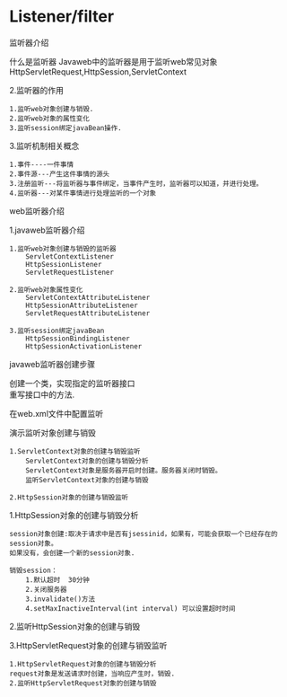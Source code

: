 # Listener/filter

监听器介绍

什么是监听器 Javaweb中的监听器是用于监听web常见对象HttpServletRequest,HttpSession,ServletContext

2.监听器的作用

	1.监听web对象创建与销毁.
	2.监听web对象的属性变化
	3.监听session绑定javaBean操作.
	
3.监听机制相关概念

	1.事件----一件事情
	2.事件源---产生这件事情的源头
	3.注册监听---将监听器与事件绑定，当事件产生时，监听器可以知道，并进行处理。
	4.监听器---对某件事情进行处理监听的一个对象

web监听器介绍

1.javaweb监听器介绍
			
	1.监听web对象创建与销毁的监听器
		ServletContextListener
		HttpSessionListener
		ServletRequestListener	
		
	2.监听web对象属性变化
		ServletContextAttributeListener
		HttpSessionAttributeListener
		ServletRequestAttributeListener	
		
	3.监听session绑定javaBean
		HttpSessionBindingListener
		HttpSessionActivationListener
		
javaweb监听器创建步骤

创建一个类，实现指定的监听器接口	
重写接口中的方法.

在web.xml文件中配置监听

演示监听对象创建与销毁

	1.ServletContext对象的创建与销毁监听
		ServletContext对象的创建与销毁分析
		ServletContext对象是服务器开启时创建。服务器关闭时销毁。
		监听ServletContext对象的创建与销毁

	2.HttpSession对象的创建与销毁监听
	
1.HttpSession对象的创建与销毁分析

	session对象创建:取决于请求中是否有jsessinid，如果有，可能会获取一个已经存在的session对象。
	如果没有，会创建一个新的session对象.
	
	销毁session：
		1.默认超时  30分钟
		2.关闭服务器
		3.invalidate()方法
		4.setMaxInactiveInterval(int interval) 可以设置超时时间
		
2.监听HttpSession对象的创建与销毁

3.HttpServletRequest对象的创建与销毁监听

	1.HttpServletRequest对象的创建与销毁分析
	request对象是发送请求时创建，当响应产生时，销毁.
	2.监听HttpServletRequest对象的创建与销毁
